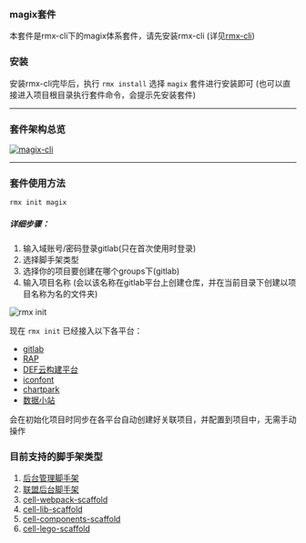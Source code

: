 ### magix套件

本套件是rmx-cli下的magix体系套件，请先安装rmx-cli (详见[rmx-cli](https://thx.github.io/rmx-cli-book))

### 安装
安装rmx-cli完毕后，执行 `rmx install` 选择 `magix` 套件进行安装即可 (也可以直接进入项目根目录执行套件命令，会提示先安装套件)

------------

### 套件架构总览
[![magix-cli](https://img.alicdn.com/tfs/TB1os1SL9zqK1RjSZFHXXb3CpXa-2676-1104.jpg)](https://img.alicdn.com/tfs/TB1os1SL9zqK1RjSZFHXXb3CpXa-2676-1104.jpg)

----------

### 套件使用方法

    rmx init magix

##### 详细步骤：
1. 输入域账号/密码登录gitlab(只在首次使用时登录)
2. 选择脚手架类型
3. 选择你的项目要创建在哪个groups下(gitlab)
4. 输入项目名称 (会以该名称在gitlab平台上创建仓库，并在当前目录下创建以项目名称为名的文件夹)

![rmx init](https://img.alicdn.com/tfs/TB111gpl7T2gK0jSZFkXXcIQFXa-1424-742.gif)

现在 `rmx init` 已经接入以下各平台：
* [gitlab](https://gitlab.alibaba-inc.com/)
* [RAP](https://rap2.alibaba-inc.com/)
* [DEF云构建平台](https://work.def.alibaba-inc.com/my)
* [iconfont](https://www.iconfont.cn/)
* [chartpark](https://chartpark.alibaba-inc.com/)
* [数据小站](https://data.alimama.net/)

会在初始化项目时同步在各平台自动创建好关联项目，并配置到项目中，无需手动操作

### 目前支持的脚手架类型
  1. [后台管理脚手架](http://gitlab.alibaba-inc.com/mm/zs_scaffold)
  2. [联盟后台脚手架](http://gitlab.alibaba-inc.com/mm/union_scaffold)
  3. [cell-webpack-scaffold](http://gitlab.alibaba-inc.com/cell/cell-webpack-scaffold)
  4. [cell-lib-scaffold](http://gitlab.alibaba-inc.com/cell/cell-lib-scaffold)
  5. [cell-components-scaffold](http://gitlab.alibaba-inc.com/cell/cell-components-scaffold)
  6. [cell-lego-scaffold](http://gitlab.alibaba-inc.com/cell/cell-lego-scaffold)


